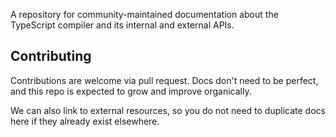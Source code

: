 A repository for community-maintained documentation about the TypeScript compiler and its internal and external APIs.

## Contributing

Contributions are welcome via pull request.  Docs don't need to be perfect, and this repo is expected to grow and improve organically.

We can also link to external resources, so you do not need to duplicate docs here if they already exist elsewhere.
